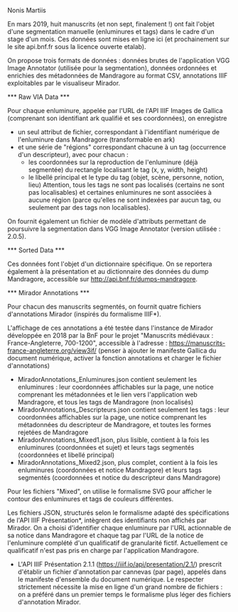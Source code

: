 Nonis Martiis

En mars 2019, huit manuscrits (et non sept, finalement !) ont fait l'objet d'une segmentation manuelle (enluminures et tags) dans le cadre d'un stage d'un mois.
Ces données sont mises en ligne ici (et prochainement sur le site api.bnf.fr sous la licence ouverte etalab).

On propose trois formats de données : données brutes de l'application VGG Image Annotator (utilisée pour la segmentation), données ordonnées et enrichies des métadonnées de Mandragore au format CSV, annotations IIIF exploitables par le visualiseur Mirador.


*** Raw VIA Data ***

Pour chaque enluminure, appelée par l'URL de l'API IIIF Images de Gallica (comprenant son identifiant ark qualifié et ses coordonnées), on enregistre
- un seul attribut de fichier, correspondant à l'identifiant numérique de l'enluminure dans Mandragore (transformable en ark)
- et une série de "régions" correspondant chacune à un tag (occurrence d'un descripteur), avec pour chacun :
	* les coordonnées sur la reproduction de l'enluminure (déjà segmentée) du rectangle localisant le tag (x, y, width, height)
	* le libellé principal et le type du tag (objet, scène, personne, notion, lieu)
Attention, tous les tags ne sont pas localisés (certains ne sont pas localisables) et certaines enluminures ne sont associées à aucune région (parce qu'elles ne sont indexées par aucun tag, ou seulement par des tags non localisables).

On fournit également un fichier de modèle d'attributs permettant de poursuivre la segmentation dans VGG Image Annotator (version utilisée : 2.0.5).


*** Sorted Data ***

Ces données font l'objet d'un dictionnaire spécifique.
On se reportera également à la présentation et au dictionnaire des données du dump Mandragore, accessible sur http://api.bnf.fr/dumps-mandragore.


*** Mirador Annotations ***

Pour chacun des manuscrits segmentés, on fournit quatre fichiers d'annotations Mirador (inspirés du formalisme IIIF*).

L'affichage de ces annotations a été testée dans l'instance de Mirador développée en 2018 par la BnF pour le projet "Manuscrits médiévaux : France-Angleterre, 700-1200", accessible à l'adresse : https://manuscrits-france-angleterre.org/view3if/ (penser à ajouter le manifeste Gallica du document numérique, activer la fonction annotations et charger le fichier d'annotations)
- MiradorAnnotations_Enluminures.json contient seulement les enluminures : leur coordonnées affichables sur la page, une notice comprenant les métadonnées et le lien vers l'application web Mandragore, et tous les tags de Mandragore (non localisés)
- MiradorAnnotations_Descripteurs.json contient seulement les tags : leur coordonnées affichables sur la page, une notice comprenant les métadonnées du descripteur de Mandragore, et toutes les formes rejetées de Mandragore
- MiradorAnnotations_Mixed1.json, plus lisible, contient à la fois les enluminures (coordonnées et sujet) et leurs tags segmentés (coordonnées et libellé principal)
- MiradorAnnotations_Mixed2.json, plus complet, contient à la fois les enluminures (coordonnées et notice Mandragore) et leurs tags segmentés (coordonnées et notice du descripteur dans Mandragore)

Pour les fichiers "Mixed", on utilise le formalisme SVG pour afficher le contour des enluminures et tags de couleurs différentes.

Les fichiers JSON, structurés selon le formalisme adapté des spécifications de l'API IIIF Présentation*, intègrent des identifiants non affichés par Mirador. On a choisi d'identifier chaque enluminure par l'URL actionnable de sa notice dans Mandragore et chaque tag par l'URL de la notice de l'enluminure complété d'un qualificatif de granularité fictif. Actuellement ce qualificatif n'est pas pris en charge par l'application Mandragore.

* L'API IIIF Présentation 2.1.1 (https://iiif.io/api/presentation/2.1/) prescrit d'établir un fichier d'annotation par cannevas (par page), appelés dans le manifeste d'ensemble du document numérique. Le respecter strictement nécessite la mise en ligne d'un grand nombre de fichiers : on a préféré dans un premier temps le formalisme plus léger des fichiers d'annotation Mirador.

